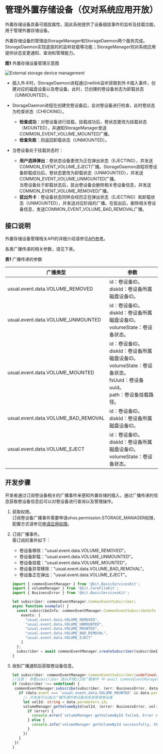 # 管理外置存储设备（仅对系统应用开放）
<!--Kit: Core File Kit-->
<!--Subsystem: FileManagement-->
<!--Owner: @wang_zhangjun; @zhuangzhuang-->
<!--SE: @wang_zhangjun; @zhuangzhuang; @renguang1116-->
<!--TSE: @liuhonggang123; @yue-ye2; @juxiaopang-->

外置存储设备具备可插拔属性，因此系统提供了设备插拔事件的监听及挂载功能，用于管理外置存储设备。

外置存储设备的管理由StorageManager和StorageDaemon两个服务完成。StorageDaemon实现底层的的监听挂载等功能；StorageManager则对系统应用提供状态变更通知、查询和管理能力。

**图1** 外置存储设备管理示意图  

![External storage device management](figures/external-storage-device-management.png)

- 插入外卡时，StorageDaemon进程通过netlink监听获取到外卡插入事件，创建对应的磁盘设备以及卷设备。此时，已创建的卷设备状态为卸载状态（UNMOUNTED）。

- StorageDaemon进程在创建完卷设备后，会对卷设备进行检查，此时卷状态为检查状态（CHECKING）。
  - **检查成功**：对卷设备进行挂载，挂载成功后，卷状态更改为挂载状态（MOUNTED），并通知StorageManager发送COMMON_EVENT_VOLUME_MOUNTED广播。
  - **检查失败**：则返回卸载状态（UNMOUNTED）。

- 当卷设备处于挂载状态时：
  - **用户选择弹出**：卷状态设备更改为正在弹出状态（EJECTING），并发送COMMON_EVENT_VOLUME_EJECT广播。StorageDaemon进程将卷设备卸载成功后，卷状态更改为卸载状态（UNMOUNTED），并发送COMMON_EVENT_VOLUME_UNMOUNTED广播。
    <br>当卷设备处于卸载状态后，拔出卷设备会删除相关卷设备信息，并发送COMMON_EVENT_VOLUME_REMOVED广播。
  - **拔出外卡**：卷设备状态同样会经历正在弹出状态（EJECTING）和卸载状态（UNMOUNTED），并发送对应阶段的广播。在拔出后，删除相关卷设备信息，发送COMMON_EVENT_VOLUME_BAD_REMOVAL广播。

## 接口说明

外置存储设备管理相关API的详细介绍请参见[API参考](../reference/apis-core-file-kit/js-apis-file-volumemanager-sys.md)。

各类广播传递的相关参数，请见下表。

**表1** 广播传递的参数

| 广播类型 | 参数 | 
| -------- | -------- |
| usual.event.data.VOLUME_REMOVED | id：卷设备ID。<br/>diskId：卷设备所属磁盘设备ID。 | 
| usual.event.data.VOLUME_UNMOUNTED | id：卷设备ID。<br/>diskId：卷设备所属磁盘设备ID。<br/>volumeState：卷设备状态。 | 
| usual.event.data.VOLUME_MOUNTED | id：卷设备ID。<br/>diskId：卷设备所属磁盘设备ID。<br/>volumeState：卷设备状态。<br/>fsUuid：卷设备uuid。<br/>path：卷设备挂载路径。 | 
| usual.event.data.VOLUME_BAD_REMOVAL | id：卷设备ID。<br/>diskId：卷设备所属磁盘设备ID。 | 
| usual.event.data.VOLUME_EJECT | id：卷设备ID。<br/>diskId：卷设备所属磁盘设备ID。<br/>volumeState：卷设备状态。 | 

## 开发步骤

开发者通过订阅卷设备相关的广播事件来感知外置存储的插入，通过广播传递的信息获取卷设备信息后可以对卷设备进行查询以及管理操作。

1. 获取权限。  
  订阅卷设备广播事件需要申请ohos.permission.STORAGE_MANAGER权限，配置方式请参见[申请应用权限](../security/AccessToken/determine-application-mode.md#system_basic等级应用申请权限的方式)。

2. 订阅广播事件。  
  需订阅的事件如下：

   - 卷设备移除："usual.event.data.VOLUME_REMOVED"。
   - 卷设备卸载："usual.event.data.VOLUME_UNMOUNTED"。
   - 卷设备挂载："usual.event.data.VOLUME_MOUNTED"。
   - 卷设备异常移除："usual.event.data.VOLUME_BAD_REMOVAL"。
   - 卷设备正在弹出："usual.event.data.VOLUME_EJECT"。

   ```ts
   import { commonEventManager } from '@kit.BasicServicesKit';
   import { volumeManager } from '@kit.CoreFileKit';
   import { BusinessError } from '@kit.BasicServicesKit';

   let subscriber: commonEventManager.CommonEventSubscriber;
   async function example() {
     const subscribeInfo: commonEventManager.CommonEventSubscribeInfo = {
       events: [
         "usual.event.data.VOLUME_REMOVED",
         "usual.event.data.VOLUME_UNMOUNTED",
         "usual.event.data.VOLUME_MOUNTED",
         "usual.event.data.VOLUME_BAD_REMOVAL",
         "usual.event.data.VOLUME_EJECT"
       ]
     };
     subscriber = await commonEventManager.createSubscriber(subscribeInfo);
   }
   ```

3. 收到广播通知后获取卷设备信息。

   ```ts
   let subscriber: commonEventManager.CommonEventSubscriber|undefined;
   //注意： 参数subscriber 是从步骤2订阅广播事件 中 await commonEventManager.createSubscriber(subscribeInfo) 获取到的。
   if (subscriber !== undefined) {
    commonEventManager.subscribe(subscriber, (err: BusinessError, data: commonEventManager.CommonEventData) => {
      if (data.event === 'usual.event.data.VOLUME_MOUNTED' && data.parameters !== undefined) {
        // 开发者可以通过广播传递的卷设备信息来管理卷设备
        let volId: string = data.parameters.id;
        volumeManager.getVolumeById(volId, (error: BusinessError, vol: volumeManager.Volume) => {
          if (error) {
            console.error(`volumeManager getVolumeById failed, Error code: ${error.code}, message: ${error.message}`);
          } else {
            console.info('volumeManager getVolumeById successfully, the volume state is ' + vol.state);
          }
        })
      }
    })
   }
   ```
